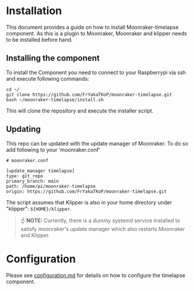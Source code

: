 # Installation

This document provides a guide on how to install Moonraker-timelapse component.
As this is a plugin to Moonraker, Moonraker and klipper needs to be installed
before hand. 

## Installing the component
To install the Component you need to connect to your Raspberrypi via ssh and
execute following commands:

```
cd ~/
git clone https://github.com/FrYakaTKoP/moonraker-timelapse.git
bash ~/moonraker-timelapse/install.sh
```

This will clone the repository and execute the installer script.

## Updating

This repo can be updated with the update manager of Moonraker. To do so 
add following to your 'moonraker.conf' 

```
# moonraker.conf

[update_manager timelapse]
type: git_repo
primary_branch: main
path: /home/pi/moonraker-timelapse
origin: https://github.com/FrYakaTKoP/moonraker-timelapse.git
```

The script assumes that Klipper is also in your home directory under
"klipper": `${HOME}/klipper`.

>:point_up: **NOTE:** Currently, there is a dummy systemd service installed
> to satisfy moonraker's update manager which also restarts Moonraker and Klipper.

# Configuration

Please see [configuration.md](configuration.md) for details on how to
configure the timelapse component.
